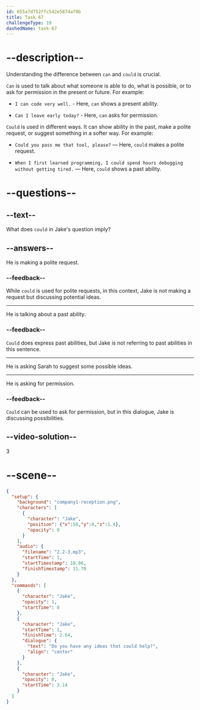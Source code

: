 ```yaml
---
id: 655a7d752ffc542e5874af0b
title: Task 67
challengeType: 19
dashedName: task-67
---
```


<!-- (Audio) Jake: Do you have any ideas that could help? -->

# --description--

Understanding the difference between `can` and `could` is crucial. 

`Can` is used to talk about what someone is able to do, what is possible, or to ask for permission in the present or future. For example:

- `I can code very well.` - Here, `can` shows a present ability.

- `Can I leave early today?` - Here, `can` asks for permission.

`Could` is used in different ways. It can show ability in the past, make a polite request, or suggest something in a softer way. For example:

- `Could you pass me that tool, please?` — Here, `could` makes a polite request.

- `When I first learned programming, I could spend hours debugging without getting tired.` — Here, `could` shows a past ability.

# --questions--

## --text--

What does `could` in Jake's question imply?

## --answers--

He is making a polite request.

### --feedback--

While `could` is used for polite requests, in this context, Jake is not making a request but discussing potential ideas.

---

He is talking about a past ability.

### --feedback--

`Could` does express past abilities, but Jake is not referring to past abilities in this sentence.

---

He is asking Sarah to suggest some possible ideas.

---

He is asking for permission.

### --feedback--

`Could` can be used to ask for permission, but in this dialogue, Jake is discussing possibilities.

## --video-solution--

3

# --scene--

```json
{
  "setup": {
    "background": "company1-reception.png",
    "characters": [
      {
        "character": "Jake",
        "position": {"x":50,"y":0,"z":1.4},
        "opacity": 0
      }
    ],
    "audio": {
      "filename": "2.2-3.mp3",
      "startTime": 1,
      "startTimestamp": 10.06,
      "finishTimestamp": 11.70
    }
  },
  "commands": [
    {
      "character": "Jake",
      "opacity": 1,
      "startTime": 0
    },
    {
      "character": "Jake",
      "startTime": 1,
      "finishTime": 2.64,
      "dialogue": {
        "text": "Do you have any ideas that could help?",
        "align": "center"
      }
    },
    {
      "character": "Jake",
      "opacity": 0,
      "startTime": 3.14
    }
  ]
}
```
